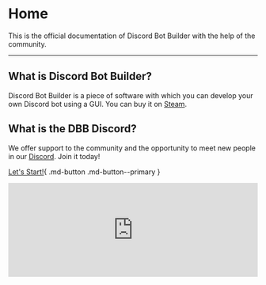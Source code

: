 <meta content="Discord Bot Builder Documentation" property="og:title" />
<meta content="This Page will explain how to use Discord Bot Builder, also includes Tutorials how to use Special Functions!" property="og:description" />
<meta content="https://dbb.software/" property="og:url" />
<meta content="https://github.com/XCraftTM/DBBDocs/blob/main/docs/assets/favicon.png" property="og:image" />
<meta content="#292e4a" data-react-helmet="true" name="theme-color" />

# Home

This is the official documentation of Discord Bot Builder with the help of the community.
***

## What is Discord Bot Builder?
Discord Bot Builder is a piece of software with which you can develop your own Discord bot using a GUI. You can buy it on [Steam](https://store.steampowered.com/app/1119570/Discord_Bot_Builder/). 

## What is the DBB Discord?
We offer support to the community and the opportunity to meet new people in our [Discord](https://discord.gg/PAzxTDw). Join it today!

[Let's Start!](gettingstarted.md){ .md-button .md-button--primary }

<iframe width="100%" height="190" frameborder="0" allowfullscreen="" allowtransparency="false" src="https://store.steampowered.com/widget/1119570/?utm_source=homepage&utm_campaign=mycampaign"></iframe>